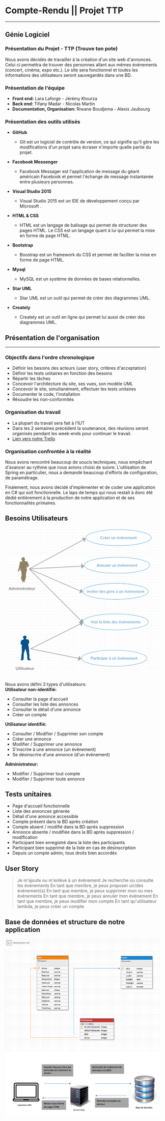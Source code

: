 # Compte-Rendu || Projet TTP


----------


## Génie Logiciel





### Présentation du Projet - TTP (Trouve ton pote)
 Nous avons décidés de travailler à la création d'un site web d'annonces. Celui ci permettra de trouver des personnes allant aux mêmes évènements (concert, cinéma, expo etc.). Le site sera fonctionnel et toutes les informations des utilisateurs seront sauvegardés dans une BD.

### Présentation de l'équipe
* __Front end:__ Lara Laforge - Jérémy Ktourza
* __Back end:__ Tifany Madar - Nicolas Martin
* __Documentation, Organisation:__ Riwane Boudjema - Alexis Jaubourg

### Présentation des outils utilisés
 * __GitHub__
	 * Git est un logiciel de contrôle de version, ce qui signifie qu'il gère les modifications d'un projet sans écraser n'importe quelle partie du projet.

 * __Facebook Messenger__
	  * Facebook Messager est l'application de message du géant américain Facebook et permet l'échange de message instantanée entre plusieurs personnes.

 * __Visual Studio 2015__
	  * Visual Studio 2015 est un IDE de développement conçu par Microsoft .
	  
 * __HTML & CSS__
	  * HTML est un langage de balisage qui permet de structurer des pages HTML. Le CSS est un langage quant à lui qui permet la mise en forme de page HTML.
	  
 * __Bootstrap__
	  * Boostrap est un framework du CSS et permet de faciliter la mise en forme de page HTML.
	
 * __Mysql__
	 * MySQL est un système de données de bases relationnelles.
 
 * __Star UML__
	  * Star UML est un outil qui permet de créer des diagrammes UML.
	
 * __Creately__
	  * Creately est un outil en ligne qui permet lui aussi de créer des diagrammes UML.



## Présentation de l'organisation


----------


### Objectifs dans l'ordre chronologique
* Définir les besoins des acteurs (user story, critères d'acceptation)
* Définir les tests unitaires en fonction des besoins
* Répartir les tâches
* Concevoir l'architecture du site, ses vues, son modèle UML
* Concevoir le site, simultanément, effectuer les tests unitaires
* Documenter le code, l'installation
* Résoudre les non-conformités

### Organisation du travail
* La plupart du travail sera fait à l'IUT
* Dans les 2 semaines précédent la soutenance, des réunions seront organisés pendant les week-ends pour continuer le travail.
* [Lien vers notre Trello](https://github.com/KtourzaJeremy/TTP/projects/1)

### Organisation confrontée à la réalité
Nous avons rencontré beaucoup de soucis techniques, nous empêchant d'avancer au rythme que nous avions choisi de suivre.
L'utilisation de Spring en particulier, nous a demandé beaucoup d'efforts de configuration, de paramètrage.

Finalement, nous avons décidé d'implémenter et de coder une application en C# qui soit fonctionnelle. Le laps de temps qui nous restait à donc été dédié entièrement à la production de notre application et de ses fonctionnalités primaires.


## Besoins Utilisateurs

![](Diagramme/DCU.png)

Nous avons défini 3 types d'utilisateurs:  
__Utilisateur non-identifié:__
* Consulter la page d'accueil
* Consulter les liste des annonces
* Consulter le détail d'une annonce
* Créer un compte

__Utilisateur identifié:__
* Consulter / Modifier / Supprimer son compte
* Créer une annonce
* Modifier / Supprimer une annonce
* S'inscrire à une annonce (un évènement)
* Se désinscrire d'une annonce (d'un évènement)

__Administrateur:__
* Modifier / Supprimer tout compte
* Modifier / Supprimer toute annonce

## Tests unitaires
* Page d'accueil fonctionnelle
* Liste des annonces génerée
* Détail d'une annonce accessible
* Compte présent dans la BD après création
* Compte absent / modifié dans la BD après suppression
* Annonce absente / modifiée dans la BD après suppression / modification
* Participant bien enregistré dans la liste des participants
* Participant bien supprimé de la liste en cas de désinscription
* Depuis un compte admin, tous droits bien accordés

## User Story

> Je m'ajoute ou m'enlève à un évènement
> Je recherche ou consulte les évènements
> En tant que membre, je peux proposer un/des évènement(s)
> En tant que membre, je peux supprimer mon ou mes évènements
> En tant que membre, je peux annuler mon évènement
> En tant que membre, je peux modifier mon compte
> En tant qu'utilisateur lambda, je peux créer un compte


## Base de données et structure de notre application
![](BD/TTP_BD.png)
![](Diagramme/Archi.png)


